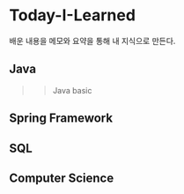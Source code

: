 # Today-I-Learned
배운 내용을 메모와 요약을 통해 내 지식으로 만든다.

## Java

>> Java basic

## Spring Framework

## SQL

## Computer Science
